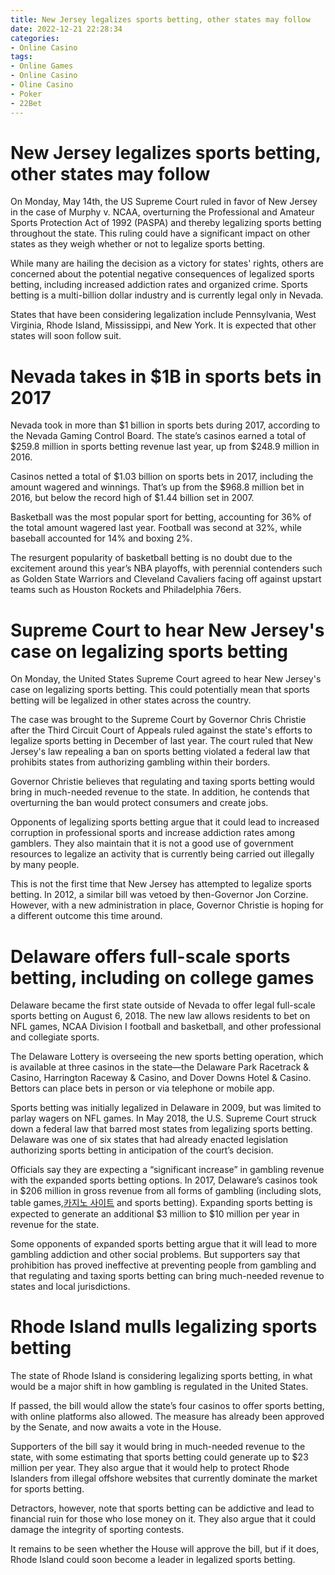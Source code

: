 ```yaml
---
title: New Jersey legalizes sports betting, other states may follow
date: 2022-12-21 22:28:34
categories:
- Online Casino
tags:
- Online Games
- Online Casino
- Oline Casino
- Poker
- 22Bet
---
```



#  New Jersey legalizes sports betting, other states may follow

On Monday, May 14th, the US Supreme Court ruled in favor of New Jersey in the case of Murphy v. NCAA, overturning the Professional and Amateur Sports Protection Act of 1992 (PASPA) and thereby legalizing sports betting throughout the state. This ruling could have a significant impact on other states as they weigh whether or not to legalize sports betting.

While many are hailing the decision as a victory for states' rights, others are concerned about the potential negative consequences of legalized sports betting, including increased addiction rates and organized crime. Sports betting is a multi-billion dollar industry and is currently legal only in Nevada.

States that have been considering legalization include Pennsylvania, West Virginia, Rhode Island, Mississippi, and New York. It is expected that other states will soon follow suit.

#  Nevada takes in $1B in sports bets in 2017

Nevada took in more than $1 billion in sports bets during 2017, according to the Nevada Gaming Control Board. The state’s casinos earned a total of $259.8 million in sports betting revenue last year, up from $248.9 million in 2016.

Casinos netted a total of $1.03 billion on sports bets in 2017, including the amount wagered and winnings. That’s up from the $968.8 million bet in 2016, but below the record high of $1.44 billion set in 2007.

Basketball was the most popular sport for betting, accounting for 36% of the total amount wagered last year. Football was second at 32%, while baseball accounted for 14% and boxing 2%.

The resurgent popularity of basketball betting is no doubt due to the excitement around this year’s NBA playoffs, with perennial contenders such as Golden State Warriors and Cleveland Cavaliers facing off against upstart teams such as Houston Rockets and Philadelphia 76ers.

#  Supreme Court to hear New Jersey's case on legalizing sports betting

On Monday, the United States Supreme Court agreed to hear New Jersey's case on legalizing sports betting. This could potentially mean that sports betting will be legalized in other states across the country.

The case was brought to the Supreme Court by Governor Chris Christie after the Third Circuit Court of Appeals ruled against the state's efforts to legalize sports betting in December of last year. The court ruled that New Jersey's law repealing a ban on sports betting violated a federal law that prohibits states from authorizing gambling within their borders.

Governor Christie believes that regulating and taxing sports betting would bring in much-needed revenue to the state. In addition, he contends that overturning the ban would protect consumers and create jobs.

Opponents of legalizing sports betting argue that it could lead to increased corruption in professional sports and increase addiction rates among gamblers. They also maintain that it is not a good use of government resources to legalize an activity that is currently being carried out illegally by many people.

This is not the first time that New Jersey has attempted to legalize sports betting. In 2012, a similar bill was vetoed by then-Governor Jon Corzine. However, with a new administration in place, Governor Christie is hoping for a different outcome this time around.

#  Delaware offers full-scale sports betting, including on college games

Delaware became the first state outside of Nevada to offer legal full-scale sports betting on August 6, 2018. The new law allows residents to bet on NFL games, NCAA Division I football and basketball, and other professional and collegiate sports.

The Delaware Lottery is overseeing the new sports betting operation, which is available at three casinos in the state—the Delaware Park Racetrack & Casino, Harrington Raceway & Casino, and Dover Downs Hotel & Casino. Bettors can place bets in person or via telephone or mobile app.

Sports betting was initially legalized in Delaware in 2009, but was limited to parlay wagers on NFL games. In May 2018, the U.S. Supreme Court struck down a federal law that barred most states from legalizing sports betting. Delaware was one of six states that had already enacted legislation authorizing sports betting in anticipation of the court’s decision.

Officials say they are expecting a “significant increase” in gambling revenue with the expanded sports betting options. In 2017, Delaware’s casinos took in $206 million in gross revenue from all forms of gambling (including slots, table games,[카지노 사이트](https://choegocasino.com/) and sports betting). Expanding sports betting is expected to generate an additional $3 million to $10 million per year in revenue for the state.

Some opponents of expanded sports betting argue that it will lead to more gambling addiction and other social problems. But supporters say that prohibition has proved ineffective at preventing people from gambling and that regulating and taxing sports betting can bring much-needed revenue to states and local jurisdictions.

#  Rhode Island mulls legalizing sports betting

The state of Rhode Island is considering legalizing sports betting, in what would be a major shift in how gambling is regulated in the United States.

If passed, the bill would allow the state’s four casinos to offer sports betting, with online platforms also allowed. The measure has already been approved by the Senate, and now awaits a vote in the House.

Supporters of the bill say it would bring in much-needed revenue to the state, with some estimating that sports betting could generate up to $23 million per year. They also argue that it would help to protect Rhode Islanders from illegal offshore websites that currently dominate the market for sports betting.

Detractors, however, note that sports betting can be addictive and lead to financial ruin for those who lose money on it. They also argue that it could damage the integrity of sporting contests.

It remains to be seen whether the House will approve the bill, but if it does, Rhode Island could soon become a leader in legalized sports betting.